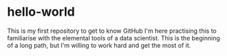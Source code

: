 # hello-world
This is my first repository to get to know GitHub
I'm here practising this to familiarise with the elemental tools of a data scientist. This is the beginning of a long path, but I'm willing to work hard and get the most of it.
